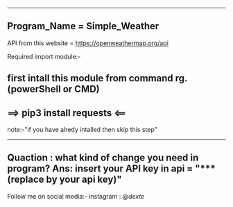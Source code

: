 -----------------------------
Program_Name = Simple_Weather
-----------------------------
API from this website = https://openweathermap.org/api


Required import module:-

first intall this module from command rg.(powerShell or CMD)
-----------------------------
==> pip3 install requests <==
-----------------------------

note:-"if you have alredy intalled then skip this step"

-----------------------------------------------------------------
Quaction : what kind of change you need in program?
Ans: insert your API key in api = "***(replace by your api key)"
-----------------------------------------------------------------

Follow me on social media:-
instagram : @_dexte_

